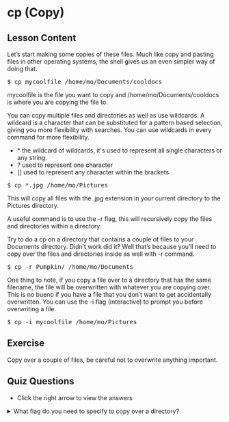 # cp (Copy)

## Lesson Content

Let’s start making some copies of these files. Much like copy and pasting files in other operating systems, the shell gives us an even simpler way of doing that. 

<pre>$ cp mycoolfile /home/mo/Documents/cooldocs</pre>

mycoolfile is the file you want to copy and /home/mo/Documents/cooldocs is where you are copying the file to.

You can copy multiple files and directories as well as use wildcards. A wildcard is a character that can be substituted for a pattern based selection, giving you more flexibility with searches. You can use wildcards in every command for more flexibility.

<ul>
<li>* the wildcard of wildcards, it's used to represent all single characters or any string.</li>
<li>? used to represent one character</li>
<li>[] used to represent any character within the brackets</li>
</ul>

<pre>$ cp *.jpg /home/mo/Pictures</pre>

This will copy all files with the .jpg extension in your current directory to the Pictures directory.

A useful command is to use the -r flag, this will recursively copy the files and directories within a directory. 

Try to do a cp on a directory that contains a couple of files to your Documents directory. Didn’t work did it? Well that’s because you’ll need to copy over the files and directories inside as well with -r command.

<pre>$ cp -r Pumpkin/ /home/mo/Documents</pre>

One thing to note, if you copy a file over to a directory that has the same filename, the file will be overwritten with whatever you are copying over. This is no bueno if you have a file that you don’t want to get accidentally overwritten. You can use the -i flag (interactive) to prompt you before overwriting a file. 

<pre>$ cp -i mycoolfile /home/mo/Pictures</pre>

## Exercise

Copy over a couple of files, be careful not to overwrite anything important.


## Quiz Questions 

- Click the right arrow to view the answers

<details>
<summary>What flag do you need to specify to copy over a directory?</summary>
-r
</details>
